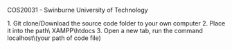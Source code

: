 COS20031 - Swinburne University of Technology


<!-------How to run our website---------!>
1. Git clone/Download the source code folder to your own computer
2. Place it into the path\ XAMPP\htdocs
3. Open a new tab, run the command localhost\(your path of code file)

